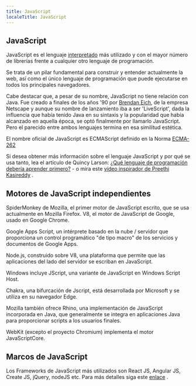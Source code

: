 ```yaml
---
title: JavaScript
localeTitle: JavaScript
---
```

## JavaScript

JavaScript es el lenguaje [interpretado](https://blog.makeitreal.camp/lenguajes-compilados-e-interpretados/) más utilizado y con el mayor número de librerías frente a cualquier otro lenguaje de programación.

Se trata de un pilar fundamental para construir y entender actualmente la web, así como el único lenguaje de programación que puede ejecutarse en todos los principales navegadores.

Cabe destacar que, a pesar de su nombre, JavaScript no tiene relación con Java. Fue creado a finales de los años '90 por [Brendan Eich](https://en.wikipedia.org/wiki/Brendan_Eich), de la empresa Netscape y aunque su nombre de lanzamiento iba a ser 'LiveScript', dada la influencia que había tenido Java en su sintaxis y la popularidad que había alcanzado en aquella época, se optó finalmente por llamarlo JavaScript. Pero el parecido entre ambos lenguajes termina en esa similitud estética.

El nombre oficial de JavaScript es ECMAScript definido en la Norma [ECMA-262](https://es.wikipedia.org/wiki/ECMAScript)

Si desea obtener más información sobre el lenguaje JavaScript y por qué se usa tanto, lea el artículo de Quincy Larson: [¿Qué lenguaje de programación debería aprender primero?](https://medium.freecodecamp.org/what-programming-language-should-i-learn-first-%CA%87d%C4%B1%C9%B9%C9%94s%C9%90%CA%8C%C9%90%C9%BE-%C9%B9%C7%9D%CA%8Dsu%C9%90-19a33b0a467d) - o mira este [video inspirador de Preethi Kasireddy](https://www.youtube.com/watch?v=VqiEhZYmvKk) .

## Motores de JavaScript independientes

SpiderMonkey de Mozilla, el primer motor de JavaScript escrito, que se usa actualmente en Mozilla Firefox. V8, el motor de JavaScript de Google, usado en Google Chrome.

Google Apps Script, un intérprete basado en la nube / servidor que proporciona un control programático "de tipo macro" de los servicios y documentos de Google Apps.

Node.js, construido sobre V8, una plataforma que permite que las aplicaciones del lado del servidor se escriban en JavaScript.

Windows incluye JScript, una variante de JavaScript en Windows Script Host.

Chakra, una bifurcación de Jscript, está desarrollada por Microsoft y se utiliza en su navegador Edge.

Mozilla también ofrece Rhino, una implementación de JavaScript incorporada en Java, que generalmente se integra en aplicaciones Java para proporcionar scripts a los usuarios finales.

WebKit (excepto el proyecto Chromium) implementa el motor JavaScriptCore.

## Marcos de JavaScript

Los Frameworks de JavaScript más utilizados son React JS, Angular JS, Create JS, jQuery, nodeJS etc. Para más detalles siga este [enlace](https://javascriptreport.com/the-ultimate-guide-to-javascript-frameworks/) .
